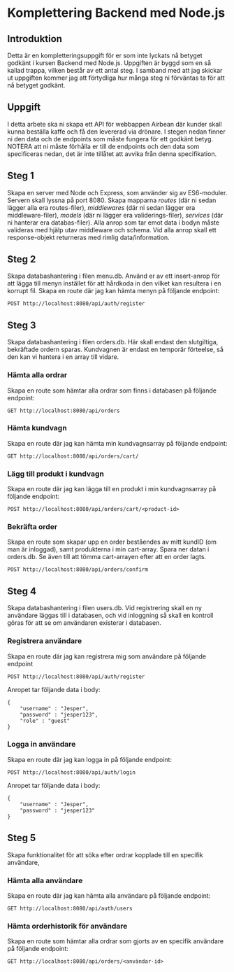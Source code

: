 # Komplettering Backend med Node.js

## Introduktion
Detta är en kompletteringsuppgift för er som inte lyckats nå betyget godkänt i kursen Backend med Node.js. Uppgiften är byggd som en så kallad trappa, vilken består av ett antal steg. I samband med att jag skickar ut uppgiften kommer jag att förtydliga hur många steg ni förväntas ta för att nå betyget godkänt.

## Uppgift
I detta arbete ska ni skapa ett API för webbappen Airbean där kunder skall kunna beställa kaffe och få den levererad via drönare. I stegen nedan finner ni den data och de endpoints som måste fungera för ett godkänt betyg. NOTERA att ni måste förhålla er till de endpoints och den data som specificeras nedan, det är inte tillåtet att avvika från denna specifikation.

## Steg 1
Skapa en server med Node och Express, som använder sig av ES6-moduler. Servern skall lyssna på port 8080. Skapa mapparna *routes* (där ni sedan lägger alla era routes-filer), *middlewares* (där ni sedan lägger era middleware-filer), *models* (där ni lägger era validerings-filer), *services* (där ni hanterar era databas-filer). Alla anrop som tar emot data i bodyn måste valideras med hjälp utav middleware och schema. Vid alla anrop skall ett response-objekt returneras med rimlig data/information.

## Steg 2
Skapa databashantering i filen menu.db. Använd er av ett insert-anrop för att lägga till menyn instället för att hårdkoda in den vilket kan resultera i en korrupt fil. 
Skapa en route där jag kan hämta menyn på följande endpoint:
```
POST http://localhost:8080/api/auth/register
```
## Steg 3
Skapa databashantering i filen orders.db. Här skall endast den slutgiltiga, bekräftade ordern sparas. Kundvagnen är endast en temporär förteelse, så den kan vi hantera i en array till vidare.

### Hämta alla ordrar
Skapa en route som hämtar alla ordrar som finns i databasen på följande endpoint:
```
GET http://localhost:8080/api/orders
```

### Hämta kundvagn

Skapa en route där jag kan hämta min kundvagnsarray på följande endpoint:
```
GET http://localhost:8080/api/orders/cart/
```

### Lägg till produkt i kundvagn
Skapa en route där jag kan lägga till en produkt i min kundvagnsarray på följande endpoint:
```
POST http://localhost:8080/api/orders/cart/<product-id>
```

### Bekräfta order
Skapa en route som skapar upp en order beståendes av mitt kundID (om man är inloggad), samt produkterna i min cart-array. Spara ner datan i orders.db. Se även till att tömma cart-arrayen efter att en order lagts.
```
POST http://localhost:8080/api/orders/confirm
```

## Steg 4
Skapa databashantering i filen users.db. Vid registrering skall en ny användare läggas till i databasen, och vid inloggning så skall en kontroll göras för att se om användaren existerar i databasen.

### Registrera användare
Skapa en route där jag kan registrera mig som användare på följande endpoint
```
POST http://localhost:8080/api/auth/register
```
Anropet tar följande data i body:
```
{
	"username" : "Jesper",
	"password" : "jesper123",
  	"role" : "guest"
}
```
### Logga in användare
Skapa en route där jag kan logga in på följande endpoint:
```
POST http://localhost:8080/api/auth/login
```
Anropet tar följande data i body:
```
{
	"username" : "Jesper",
	"password" : "jesper123"
}
```

## Steg 5
Skapa funktionalitet för att söka efter ordrar kopplade till en specifik användare,

### Hämta alla användare
Skapa en route där jag kan hämta alla användare på följande endpoint:
```
GET http://localhost:8080/api/auth/users
```

### Hämta orderhistorik för användare
Skapa en route som hämtar alla ordrar som gjorts av en specifik användare på följande endpoint: 
```
GET http://localhost:8080/api/orders/<användar-id>
```

